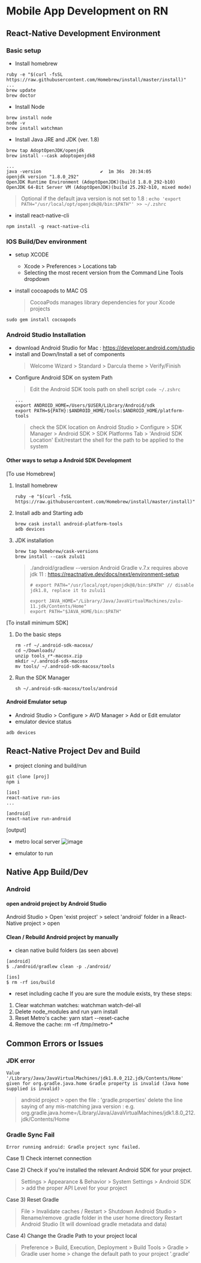 # Mobile App Development on RN

## React-Native Development Environment
### Basic setup
- Install homebrew
```
ruby -e "$(curl -fsSL https://raw.githubusercontent.com/Homebrew/install/master/install)"
...
brew update
brew doctor
```

- Install Node
```
brew install node
node -v
brew install watchman
```

- Install Java JRE and JDK (ver. 1.8)
```
brew tap AdoptOpenJDK/openjdk
brew install --cask adoptopenjdk8

...
java -version                      ✔  1m 36s  20:34:05
openjdk version "1.8.0_292"
OpenJDK Runtime Environment (AdoptOpenJDK)(build 1.8.0_292-b10)
OpenJDK 64-Bit Server VM (AdoptOpenJDK)(build 25.292-b10, mixed mode)
```
> Optional if the default java version is not set to 1.8 : ``` echo 'export PATH="/usr/local/opt/openjdk@8/bin:$PATH"' >> ~/.zshrc ```

- install react-native-cli
```
npm install -g react-native-cli
```

### IOS Build/Dev environment
- setup XCODE
  - Xcode > Preferences > Locations tab
  - Selecting the most recent version from the Command Line Tools dropdown
   
- install cocoapods to MAC OS
  > CocoaPods manages library dependencies for your Xcode projects
```
sudo gem install cocoapods
```

### Android Studio Installation

- download Android Studio for Mac : https://developer.android.com/studio
- install and Down/Install a set of components
  > Welcome Wizard > Standard > Darcula theme > Verify/Finish
- Configure Android SDK on system Path 
  > Edit the Android SDK tools path on shell script
  ``` code ~/.zshrc ```
  ```
  ...
  export ANDROID_HOME=/Users/$USER/Library/Android/sdk
  export PATH=${PATH}:$ANDROID_HOME/tools:$ANDROID_HOME/platform-tools
  ```
  > check the SDK location on Android Studio > Configure > SDK Manager > Android SDK > SDK Platforms Tab > 'Android SDK Location'
  > Exit/restart the shell for the path to be applied to the system

#### Other ways to setup a Android SDK Development
[To use Homebrew]
1) Install homebrew
   ```
   ruby -e "$(curl -fsSL https://raw.githubusercontent.com/Homebrew/install/master/install)"
   ```
2) Install adb and Starting adb
   ```
   brew cask install android-platform-tools
   adb devices
   ```
3) JDK installation
   ```
   brew tap homebrew/cask-versions
   brew install --cask zulu11
   ```
   > ./android/gradlew --version
   > Android Gradle v.7.x requires above jdk 11 : https://reactnative.dev/docs/next/environment-setup 
   > ```
   > # export PATH="/usr/local/opt/openjdk@8/bin:$PATH" // disable jdk1.8, replace it to zulu11 
   > 
   > export JAVA_HOME="/Library/Java/JavaVirtualMachines/zulu-11.jdk/Contents/Home"
   > export PATH="$JAVA_HOME/bin:$PATH"
   > ```
   
[To install minimum SDK]
1) Do the basic steps
   ```
   rm -rf ~/.android-sdk-macosx/
   cd ~/Downloads/
   unzip tools_r*-macosx.zip
   mkdir ~/.android-sdk-macosx
   mv tools/ ~/.android-sdk-macosx/tools
   ```

2) Run the SDK Manager
   ```
   sh ~/.android-sdk-macosx/tools/android
   ```

#### Android Emulator setup
- Android Studio > Configure > AVD Manager > Add or Edit emulator
- emulator device status
```
adb devices
```

## React-Native Project Dev and Build

- project cloning and build/run
```
git clone [proj]
npm i

[ios]
react-native run-ios
...

[android]
react-native run-android
```

[output]
- metro local server
![image](https://user-images.githubusercontent.com/59367560/126879977-78c2b046-8da8-40d5-a6ce-713ac897e959.png)

- emulator to run


## Native App Build/Dev
### Android
#### open android project by Android Studio
Android Studio > Open 'exist project' > select 'android' folder in a React-Native project > open

#### Clean / Rebuild Android project by manually

- clean native build folders (as seen above)
```
[android]
$ ./android/gradlew clean -p ./android/

[ios]
$ rm -rf ios/build
```

- reset including cache
If you are sure the module exists, try these steps:
 1. Clear watchman watches: watchman watch-del-all
 2. Delete node_modules and run yarn install
 3. Reset Metro's cache: yarn start --reset-cache
 4. Remove the cache: rm -rf /tmp/metro-*
   

## Common Errors or Issues
### JDK error
```
Value '/Library/Java/JavaVirtualMachines/jdk1.8.0_212.jdk/Contents/Home' given for org.gradle.java.home Gradle property is invalid (Java home supplied is invalid)
```
> android project > open the file : 'gradle.properties'
  delete the line saying of any mis-matching java version : e.g. org.gradle.java.home=/Library/Java/JavaVirtualMachines/jdk1.8.0_212.jdk/Contents/Home

### Gradle Sync Fail
```
Error running android: Gradle project sync failed.
```
Case 1) Check internet connection

Case 2) Check if you're installed the relevant Android SDK for your project.
> Settings > Appearance & Behavior > System Settings > Android SDK > add the proper API Level for your project

Case 3) Reset Gradle
> File > Invalidate caches / Restart > Shutdown Android Studio > Rename/remove .gradle folder in the user home directory
> Restart Android Studio (It will download gradle metadata and data)

Case 4) Change the Gradle Path to your project local
> Preference > Build, Execution, Deployment > Build Tools > Gradle > Gradle user home > change the default path to your project '.gradle'
